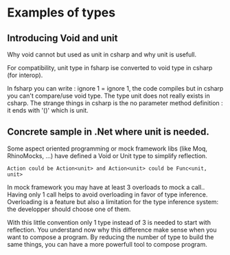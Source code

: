 # Examples of types

## Introducing Void and unit 

Why void cannot but used as unit in csharp and why unit is usefull. 

For compatibility, unit type in fsharp ise converted to void type in csharp (for interop).

In fsharp you can write : ignore 1 = ignore 1, the code compiles but in csharp you can't compare/use void type. 
The type unit does not really exists in csharp. The strange things in csharp is the no parameter method definition : it ends with '()' which is unit.

## Concrete sample in .Net where unit is needed.
Some aspect oriented programming or mock framework libs (like Moq, RhinoMocks, ...) have defined a Void or Unit type to simplify reflection. 

```Action could be Action<unit> and Action<unit> could be Func<unit, unit>``` 

In mock framework you may have at least 3 overloads to mock a call.. Having only 1 call helps to avoid overloading in favor of type inference.
Overloading is a feature but also a limitation for the type inference system: the developper should choose one of them.

With this little convention only 1 type instead of 3 is needed to start with reflection.
You understand now why this difference make sense when you want to compose a program.
By reducing the number of type to build the same things, you can have a more powerfull tool to compose program.